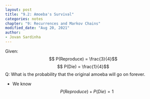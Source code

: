 ```yaml
---
layout: post
title: "9.2: Amoeba's Survival"
categories: notes
chapter: "9: Recurrences and Markov Chains"
modified_date: "Aug 20, 2021"
author:
- Jovan Sardinha
---
```

Given:
$$ P(Reproduce) =  \frac{3}{4}$$
$$ P(Die) =  \frac{1}{4}$$
Q: What is the probability that the original amoeba will go on forever.


* We know $$ P(Reproduce) + P(Die) = 1$$